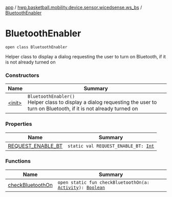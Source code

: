 [app](../../index.md) / [hwp.basketball.mobility.device.sensor.wicedsense.ws_bs](../index.md) / [BluetoothEnabler](.)

# BluetoothEnabler

`open class BluetoothEnabler`

Helper class to display a dialog requesting the user to turn on Bluetooth, if it is not already turned on

### Constructors

| Name | Summary |
|---|---|
| [&lt;init&gt;](-init-.md) | `BluetoothEnabler()`<br>Helper class to display a dialog requesting the user to turn on Bluetooth, if it is not already turned on |

### Properties

| Name | Summary |
|---|---|
| [REQUEST_ENABLE_BT](-r-e-q-u-e-s-t_-e-n-a-b-l-e_-b-t.md) | `static val REQUEST_ENABLE_BT: `[`Int`](https://kotlinlang.org/api/latest/jvm/stdlib/kotlin/-int/index.html) |

### Functions

| Name | Summary |
|---|---|
| [checkBluetoothOn](check-bluetooth-on.md) | `open static fun checkBluetoothOn(a: `[`Activity`](https://developer.android.com/reference/android/app/Activity.html)`): `[`Boolean`](https://kotlinlang.org/api/latest/jvm/stdlib/kotlin/-boolean/index.html) |
